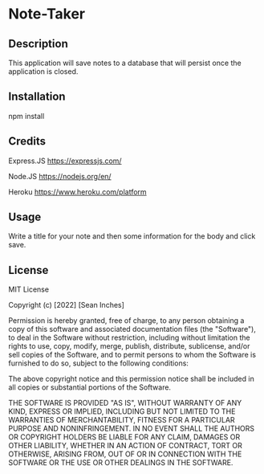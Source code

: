 # Note-Taker

## Description

This application will save notes to a database that will persist once the application is closed.

## Installation

npm install

## Credits
Express.JS https://expressjs.com/

Node.JS https://nodejs.org/en/

Heroku https://www.heroku.com/platform

## Usage

Write a title for your note and then some information for the body and click save.


## License

MIT License

Copyright (c) [2022] [Sean Inches]

Permission is hereby granted, free of charge, to any person obtaining a copy
of this software and associated documentation files (the "Software"), to deal
in the Software without restriction, including without limitation the rights
to use, copy, modify, merge, publish, distribute, sublicense, and/or sell
copies of the Software, and to permit persons to whom the Software is
furnished to do so, subject to the following conditions:

The above copyright notice and this permission notice shall be included in all
copies or substantial portions of the Software.

THE SOFTWARE IS PROVIDED "AS IS", WITHOUT WARRANTY OF ANY KIND, EXPRESS OR
IMPLIED, INCLUDING BUT NOT LIMITED TO THE WARRANTIES OF MERCHANTABILITY,
FITNESS FOR A PARTICULAR PURPOSE AND NONINFRINGEMENT. IN NO EVENT SHALL THE
AUTHORS OR COPYRIGHT HOLDERS BE LIABLE FOR ANY CLAIM, DAMAGES OR OTHER
LIABILITY, WHETHER IN AN ACTION OF CONTRACT, TORT OR OTHERWISE, ARISING FROM,
OUT OF OR IN CONNECTION WITH THE SOFTWARE OR THE USE OR OTHER DEALINGS IN THE
SOFTWARE.